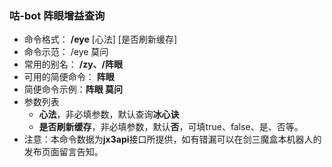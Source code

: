 ### 咕-bot 阵眼增益查询
- 命令格式： **/eye** [心法] [是否刷新缓存]
- 命令示范： /eye 莫问
- 常用的别名： **/zy、/阵眼**
- 可用的简便命令： **阵眼**
- 简便命令示例：**阵眼 莫问**
- 参数列表
    - **心法**，非必填参数，默认查询**冰心诀**
    - **是否刷新缓存**，非必填参数，默认**否**，可填true、false、是、否等。
- 注意：本命令数据为**jx3api**接口所提供，如有错漏可以在剑三魔盒本机器人的发布页面留言告知。